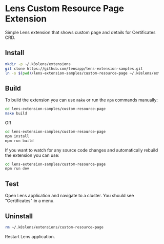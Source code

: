 # Lens Custom Resource Page Extension

Simple Lens extension that shows custom page and details for Certificates CRD.

## Install

```sh
mkdir -p ~/.k8slens/extensions
git clone https://github.com/lensapp/lens-extension-samples.git
ln -s $(pwd)/lens-extension-samples/custom-resource-page ~/.k8slens/extensions/custom-resource-page
```

## Build

To build the extension you can use `make` or run the `npm` commands manually:

```sh
cd lens-extension-samples/custom-resource-page
make build
```

OR

```sh
cd lens-extension-samples/custom-resource-page
npm install
npm run build
```

If you want to watch for any source code changes and automatically rebuild the extension you can use:

```sh
cd lens-extension-samples/custom-resource-page
npm run dev
```

## Test

Open Lens application and navigate to a cluster. You should see "Certificates" in a menu.

## Uninstall

```sh
rm ~/.k8slens/extensions/custom-resource-page
```

Restart Lens application.